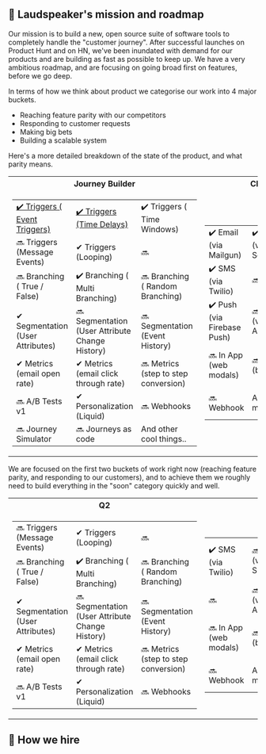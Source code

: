 
## 🚀 Laudspeaker's mission and roadmap

Our mission is to build a new, open source suite of software tools to completely handle the "customer journey". After successful launches on Product Hunt and on HN, we've been inundated with demand for our products and are building as fast as possible to keep up. We have a very ambitious roadmap, and are focusing on going broad first on features, before we go deep.

In terms of how we think about product we categorise our work into 4 major buckets. 

- Reaching feature parity with our competitors
- Responding to customer requests
- Making big bets
- Building a scalable system

Here's a more detailed breakdown of the state of the product, and what parity means.

<table>
<tr>
  <th>Journey Builder </th>
  <th>Channels</th>
  <th>Data Integrations</th>
</tr>
<tr>
  <td>

<table>
  <tbody>
    <tr>
      <td align="left" valign="middle">
        <a href="https://laudspeaker.com/docs/guides/product-manual/Journey-Builder">
          ✔️ Triggers ( Event Triggers)
        </a>
      </td>
      <td align="left" valign="middle">
        <a href="https://laudspeaker.com/docs/guides/product-manual/Journey-Builder">
          ✔️  Triggers (Time Delays)
        </a>
      </td>
      <td align="left" valign="middle">
          ✔️ Triggers ( Time Windows)
      </td>
    </tr>
    <tr>
      <td align="left" valign="middle">
         🔜 Triggers (Message Events)
      </td>
      <td align="left" valign="middle">
          ✔  Triggers (Looping)
      </td>
      <td align="left" valign="middle">
         🔜 
      </td>
    </tr>
    <tr>
      <td align="left" valign="middle">
          🔜️ Branching ( True / False) 
      </td>
      <td align="left" valign="middle">
          ✔️ Branching ( Multi Branching)
      </td>
      <td align="left" valign="middle">
          🔜️ Branching ( Random Branching)
      </td>
    </tr>
    <tr>
      <td align="left" valign="middle">
        ✔ Segmentation (User Attributes)
      </td>
      <td align="left" valign="middle">
        🔜️ Segmentation (User Attribute Change History)
      </td>
      <td align="left" valign="middle">
        🔜 Segmentation (Event History)
      </td>
    </tr>
    <tr>
      <td align="left" valign="middle">
        ✔ Metrics (email open rate)
      </td>
      <td align="left" valign="middle">
        ✔ Metrics (email click through rate)
      </td>
      <td align="left" valign="middle">
        🔜 Metrics (step to step conversion)
      </td>
    </tr>
    <tr>
      <td align="left" valign="middle">
         🔜 A/B Tests v1
      </td>
      <td align="left" valign="middle">
          ✔ Personalization (Liquid)
      </td>
      <td align="left" valign="middle">
         🔜 Webhooks
      </td>
    </tr>
    <tr>
      <td align="left" valign="middle">
         🔜 Journey Simulator
      </td>
      <td align="left" valign="middle">
          🔜 Journeys as code
      </td>
      <td align="left" valign="middle">
         And other cool things..
      </td>
    </tr>
    
  </tbody>
</table>

  </td>
<td>

<table>
  <tbody>
    <tr>
      <td align="left" valign="middle">
          ✔️ Email (via  Mailgun)
      </td>
      <td align="left" valign="middle">
          ✔️  Email (via  Sendgrid)
      </td>
            <td align="left" valign="middle">
          🔜️  Email (via  Smtp)
      </td>
    </tr>
    <tr>
      <td align="left" valign="middle">
          ✔️ SMS (via Twilio)
      </td>
      <td align="left" valign="middle">
          🔜️
      </td>
      <td align="left" valign="middle">
          🔜️
      </td>
    </tr>
    <tr>
      <td align="left" valign="middle">
          ✔️  Push (via Firebase Push)
      </td>
      <td align="left" valign="middle">
          🔜️  Push (via APNS)
      </td>
      <td align="left" valign="middle">
          🔜️  Push ( React Native)
      </td>
    </tr>
    </tr>
    <tr>
      <td align="left" valign="middle">
          🔜️ In App (web modals)
      </td>
      <td align="left" valign="middle">
          🔜️  In App (banners)
      </td>
      <td align="left" valign="middle">
          🔜️  In App (content cards
      </td>
    </tr>
    <tr>
      <td align="left" valign="middle">
          🔜  Webhook
      </td>
      <td align="left" valign="middle">
        And more...
      </td>
      <td align="left" valign="middle">
        And Even more...
      </td>
    </tr>
  </tbody>
</table>

</td>
<td>

<table>
  <tbody>
    <tr>
      <td align="left" valign="middle">
          ✔️ Product Events (via PostHog)
      </td>
      <td align="left" valign="middle">
          ✔️  Product Events (via Custom Endpoint)
      </td>
            <td align="left" valign="middle">
          🔜️   Product Events (via Amplitude)
      </td>
    </tr>
    <tr>
      <td align="left" valign="middle">
          🔜️ Customer Data Platform (Segment)
      </td>
      <td align="left" valign="middle">
          🔜️ Customer Data Platform (Rudderstack)
      </td>
      <td align="left" valign="middle">
          🔜️
      </td>
    </tr>
    <tr>
      <td align="left" valign="middle">
          ✔️  Data Warehouse (Databricks)
      </td>
      <td align="left" valign="middle">
          🔜️  Data Warehouse (Snowflake)
      </td>
            <td align="left" valign="middle">
          🔜️  Data Warehouse (Snowflake)
      </td>
    </tr>
    </tr>
    <tr>
      <td align="left" valign="middle">
          ✔️ Database (Postgres)
      </td>
      <td align="left" valign="middle">
        And more...
      </td>
      <td align="left" valign="middle">
        And Even more...
      </td>
    </tr>
  </tbody>
</table>

</td>       
</tr>
</table>

We are focused on the first two buckets of work right now (reaching feature parity, and responding to our customers), and to achieve them we roughly need to build everything in the "soon" category quickly and well.

<table>
<tr>
  <th>Q2</th>
  <th>Q3</th>
</tr>
<tr>
  <td>

<table>
  <tbody>
    <tr>
      <td align="left" valign="middle">
         🔜 Triggers (Message Events)
      </td>
      <td align="left" valign="middle">
          ✔  Triggers (Looping)
      </td>
      <td align="left" valign="middle">
         🔜 
      </td>
    </tr>
    <tr>
      <td align="left" valign="middle">
          🔜️ Branching ( True / False) 
      </td>
      <td align="left" valign="middle">
          ✔️ Branching ( Multi Branching)
      </td>
      <td align="left" valign="middle">
          🔜️ Branching ( Random Branching)
      </td>
    </tr>
    <tr>
      <td align="left" valign="middle">
        ✔ Segmentation (User Attributes)
      </td>
      <td align="left" valign="middle">
        🔜️ Segmentation (User Attribute Change History)
      </td>
      <td align="left" valign="middle">
        🔜 Segmentation (Event History)
      </td>
    </tr>
    <tr>
      <td align="left" valign="middle">
        ✔ Metrics (email open rate)
      </td>
      <td align="left" valign="middle">
        ✔ Metrics (email click through rate)
      </td>
      <td align="left" valign="middle">
        🔜 Metrics (step to step conversion)
      </td>
    </tr>
    <tr>
      <td align="left" valign="middle">
         🔜 A/B Tests v1
      </td>
      <td align="left" valign="middle">
          ✔ Personalization (Liquid)
      </td>
      <td align="left" valign="middle">
         🔜 Webhooks
      </td>
    </tr>
    
  </tbody>
</table>

  </td>
<td>

<table>
  <tbody>
    <tr>
      <td align="left" valign="middle">
          ✔️ SMS (via Twilio)
      </td>
      <td align="left" valign="middle">
          🔜️  Email (via  Smtp)
      </td>
      <td align="left" valign="middle">
          ✔️  Push (via Firebase Push)
      </td>
    </tr>
    <tr>
      <td align="left" valign="middle">
          🔜️
      </td>
      <td align="left" valign="middle">
          🔜️  Push (via APNS)
      </td>
      <td align="left" valign="middle">
          🔜️  Push ( React Native)
      </td>
    </tr>
    <tr>
      <td align="left" valign="middle">
          🔜️ In App (web modals)
      </td>
      <td align="left" valign="middle">
          🔜️  In App (banners)
      </td>
      <td align="left" valign="middle">
          🔜️  In App (content cards
      </td>
    </tr>
    <tr>
      <td align="left" valign="middle">
          🔜  Webhook
      </td>
      <td align="left" valign="middle">
        And more...
      </td>
      <td align="left" valign="middle">
        And Even more...
      </td>
    </tr>
  </tbody>
</table>

</td>
<td>

</td>       
</tr>
</table>

## 

## 🌱 How we hire




